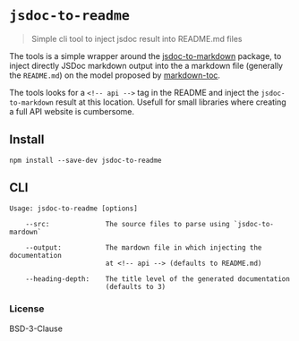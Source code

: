 # `jsdoc-to-readme`

> Simple cli tool to inject jsdoc result into README.md files
 
The tools is a simple wrapper around the [jsdoc-to-markdown](https://www.npmjs.com/package/jsdoc-to-markdown) package, to inject directly JSDoc markdown output into the a markdown file (generally the `README.md`) on the model proposed by [markdown-toc](https://www.npmjs.com/package/markdown-toc). 

The tools looks for a `<!-- api -->` tag in the README and inject the `jsdoc-to-markdown` result at this location. Usefull for small libraries where creating a full API website is cumbersome.

## Install

```
npm install --save-dev jsdoc-to-readme
```

## CLI

```
Usage: jsdoc-to-readme [options]

    --src:              The source files to parse using `jsdoc-to-mardown`

    --output:           The mardown file in which injecting the documentation 
                        at <!-- api --> (defaults to README.md)

    --heading-depth:    The title level of the generated documentation 
                        (defaults to 3)
```

### License

BSD-3-Clause



